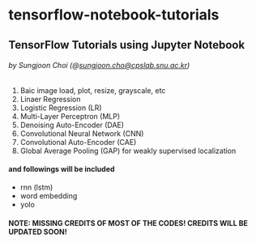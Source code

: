 # tensorflow-notebook-tutorials
## TensorFlow Tutorials using Jupyter Notebook 
###### by Sungjoon Choi (@sungjoon.cho@cpslab.snu.ac.kr)


1. Baic image load, plot, resize, grayscale, etc
2. Linaer Regression
3. Logistic Regression (LR)
4. Multi-Layer Perceptron (MLP)
5. Denoising Auto-Encoder (DAE)
6. Convolutional Neural Network (CNN)
7. Convolutional Auto-Encoder (CAE)
8. Global Average Pooling (GAP) for weakly supervised localization 

#### and followings will be included
- rnn (lstm)
- word embedding
- yolo

#### NOTE: MISSING CREDITS OF MOST OF THE CODES! CREDITS WILL BE UPDATED SOON!
